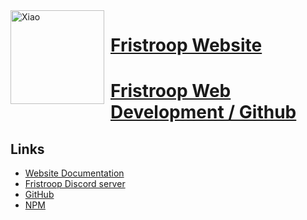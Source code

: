 <img width="150" height="150" align="left" style="float: left; margin: 0 10px 0 0;" alt="Xiao" src="https://fristroop.com/assets/logo-7d84cf41.png">

# [Fristroop Website](https://fristroop.com)

# [Fristroop Web Development / Github](https://github.com/Fristroop)

## Links

- [Website Documentation](https://easypanel-js.fristroop.com)
- [Fristroop Discord server](https://discord.gg/c4hrGHwSgS)
- [GitHub](https://github.com/Fristroop/easypanel.js)
- [NPM](https://www.npmjs.com/package/easypanel.js)
